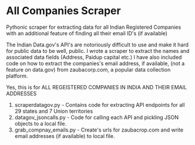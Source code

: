 # All Companies Scraper
Pythonic scraper for extracting data for all Indian Registered Companies with an additional feature of finding all their email ID's (if available)

The Indian Data.gov's API's are notoriously difficult to use and make it hard for public data to be well, public. I wrote a scraper to extract the names and associated data fields (Address, Paidup capital etc.) I have also included code on how to extract the companies's email address, if available, (not a feature on data.gov) from zaubacorp.com, a popular data collection platform. 

Yes, this is for ALL REGEISTERED COMPANIES IN INDIA AND THEIR EMAIL ADDRESSES

1) scraperdatagov.py - Contains code for extracting API endpoints for all 29 states and 7 Union territories
2) datagov_jsoncalls.py - Code for calling each API and pickling JSON objects to a local file.
3) grab_compnay_emails.py - Create's urls for zaubacrop.com and write email addresses (if available) to local file.
